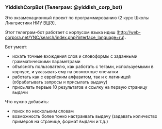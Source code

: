 ### YiddishCorpBot (Телеграм: @yiddish_corp_bot)

Это экзаменационный проект по программированию (2 курс Школы Лингвистики НИУ ВШЭ).

Этот телеграм-бот работает с корпусом языка идиш (http://web-corpora.net/YNC/search/index.php?interface_language=ru).

Бот умеет:
* искать точные вхождения слов и словоформы с заданными грамматическими параметрами
* объяснять пользователю, как работать с тегами, используемыми в корпусе, и указывать ему на возможные опечатки
* работать как с еврейским алфавитом, так и с латиницей (обрабатывать запросы и присылать выдачу)
* присылать первые 10 результатов и ссылку на первую страницу выдачи

Что нужно добавить:
* поиск по нескольким словам
* возможность более тонко настраивать выдачу (задавать количество примеров на странице, формат выдачи и т.д.)
